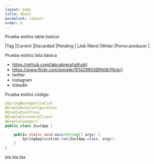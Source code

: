 ```yaml
---
layout: page
title: About
permalink: /about/
order: 0
---
```


Prueba estilos tabla básica:

|Tag         |Current       |Discarded                  |Pending		|
|Job         |Nerd          |Writer                     |Porno producer	|

Prueba estilos lista básica

* https://github.com/labcabrera[github]
* https://www.flickr.com/people/151429853@N06/[flickr]
* twitter
* instagram
* linkedin

Prueba estilos código:

```java
@SpringBootApplication
@EnableAutoConfiguration
@EnableZuulProxy
@EnableDiscoveryClient
@EnableSwagger2
public class ZuulApp {

	public static void main(String[] args) {
		SpringApplication.run(ZuulApp.class, args);
	}
}
```
bla bla bla